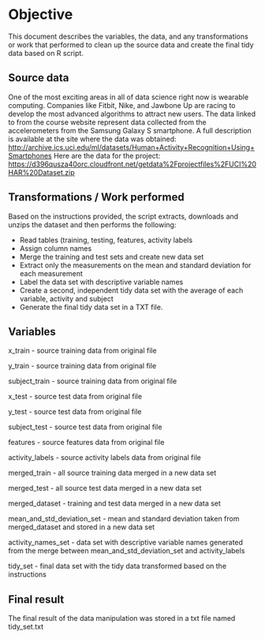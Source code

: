# Objective
This document describes the variables, the data, and any transformations or work that performed to clean up the source data and create 
the final tidy data based on R script.

## Source data
One of the most exciting areas in all of data science right now is wearable computing. Companies like Fitbit, Nike, and Jawbone Up are racing to develop the most advanced algorithms to attract new users. The data linked to from the course website represent data collected from the accelerometers from the Samsung Galaxy S smartphone. A full description is available at the site where the data was obtained:
http://archive.ics.uci.edu/ml/datasets/Human+Activity+Recognition+Using+Smartphones
Here are the data for the project:
https://d396qusza40orc.cloudfront.net/getdata%2Fprojectfiles%2FUCI%20HAR%20Dataset.zip 

## Transformations / Work performed
Based on the instructions provided, the script extracts, downloads and unzips the dataset and then performs the following:
* Read tables (training, testing, features, activity labels
* Assign column names
* Merge the training and test sets and create new data set
* Extract only the measurements on the mean and standard deviation for each measurement
* Label the data set with descriptive variable names
* Create a second, independent tidy data set with the average of each variable, activity and subject
* Generate the final tidy data set in a TXT file.

## Variables
x_train - source training data from original file

y_train - source training data from original file

subject_train - source training data from original file

x_test - source test data from original file

y_test - source test data from original file

subject_test - source test data from original file

features - source features data from original file

activity_labels - source activity labels data from original file

merged_train - all source training data merged in a new data set

merged_test - all source test data merged in a new data set

merged_dataset - training and test data merged in a new data set

mean_and_std_deviation_set - mean and standard deviation taken from merged_dataset and stored in a new data set

activity_names_set - data set with descriptive variable names generated from the merge between mean_and_std_deviation_set and activity_labels

tidy_set - final data set with the tidy data transformed based on the instructions


## Final result
The final result of the data manipulation was stored in a txt file named tidy_set.txt
